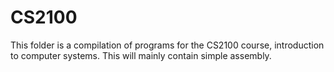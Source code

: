 # CS2100

This folder is a compilation of programs for the CS2100 course, introduction to computer systems. This will mainly contain simple assembly.
